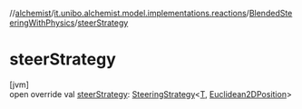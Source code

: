 //[alchemist](../../../index.md)/[it.unibo.alchemist.model.implementations.reactions](../index.md)/[BlendedSteeringWithPhysics](index.md)/[steerStrategy](steer-strategy.md)

# steerStrategy

[jvm]\
open override val [steerStrategy](steer-strategy.md): [SteeringStrategy](../../it.unibo.alchemist.model.interfaces/-steering-strategy/index.md)<[T](index.md), [Euclidean2DPosition](../../it.unibo.alchemist.model.implementations.positions/-euclidean2-d-position/index.md)>
